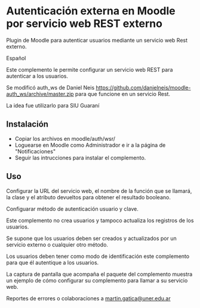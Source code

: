 # Autenticación externa en Moodle por servicio web REST externo

Plugin de Moodle para autenticar usuarios mediante un servicio web Rest externo.

Español

Este complemento le permite configurar un servicio web REST
para autenticar a los usuarios.

Se modificó auth_ws de Daniel Neis https://github.com/danielneis/moodle-auth_ws/archive/master.zip 
para que funcione en un servicio Rest.

La idea fue utilizarlo para SIU Guaraní

Instalación
-----------

* Copiar los archivos en moodle/auth/wsr/
* Loguearse en Moodle como Administrador e ir a la página de "Notificaciones"
* Seguir las intrucciones para instalar el complemento.

Uso
-----

Configurar la URL del servicio web, el nombre de la función que se llamará, la clase y el atributo devueltos para obtener el resultado booleano.

Configuarar método de autenticación usuario y clave.

Este complemento no crea usuarios y tampoco actualiza los registros de los usuarios.

Se supone que los usuarios deben ser creados y actualizados por un servicio externo o cualquier otro método.

Los usuarios deben tener como modo de identificación este complemento para que él autentique a los usuarios.

La captura de pantalla que acompaña el paquete del complemento muestra un ejemplo de cómo configurar su complemento para llamar a su servicio web.

Reportes de errores o colaboraciones a martin.gatica@uner.edu.ar
